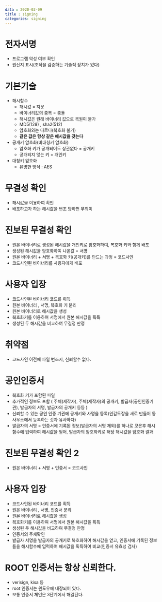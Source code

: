 ```yaml
---
data : 2020-03-09
title : signing
categories: signing
---
```



# 전자서명
- 프로그램 악성 여부 확인
- 원산지 표시(조작을 검증하는 기술적 장치가 있다)

# 기본기술
- 해시함수
  - 해시값 = 지문
  - 바이너리값의 중복 = 충돌
  - 해시값은 원래 바이너리 값으로 복원이 불가
  - MD5(128) , sha2(512)
  - 암호화와는 다르다(복호화 불가)
  - __같은 값은 항상 같은 해시값을 갖는다__
- 공개키 암호화(비대칭키 암호화)
  - 암호화 키가 공개되어도 상관없다 = 공개키
  - 공개되지 않는 키 = 개인키
- 대칭키 암호화
  - 유명한 방식 : AES
# 무결성 확인
  - 해시값을 이용하여 확인
  - 배포하고자 하는 해시값을 변조 당하면 무의미
# 진보된 무결성 확인
  - 원본 바이너리로 생성된 해시값을 개인키로 암호화하여, 복호화 키와 함께 배포
  - 생성된 해시값을 암호화하여 나온값  = 서명
  - 원본 바이너리 + 서명 + 복호화 키(공개키)를 만드는 과정 = 코드사인
  - 코드사인된 바이너리를 사용자에게 배포

# 사용자 입장
  - 코드사인된 바이너리 코드를 획득
  - 원본 바이너리 , 서명, 복호화 키 분리
  - 원본 바이너리로 해시값을 생성
  - 복호화키를 이용하여 서명에서 원본 해시값을 획득
  - 생성된 두 해시값을 비교하여 무결정 판정

# 취약점
  - 코드사인 이전에 파일 변조시, 신뢰할수 없다.

# 공인인증서
  - 복호화 키가 포함된 파일
  - 추가적인 정보도 포함 ( 주체(제작자), 주체(제작자)의 공개키, 발급자(공인인증기관), 발급자의 서명, 발급자의 공개키 등등 )
  - 신뢰할 수 있는 공인 인증 기관에 공개키와 사명을 등록(인감도장을 새로 만들어 동사우소에서 등록하는 것과 유사하다)
  - 발급자의 서명 = 인증서에 기록된 정보(발급자의 서명 제외)를 하나로 모은후 해시 함수에 입력하여 해시값을 얻어, 발급자의 암호화키로 해당 해시값을 암호화 결과

# 진보된 무결성 확인 2
 - 원본 바이너리 + 서명 + 인증서 = 코드사인

# 사용자 입장
  - 코드사인된 바이너리 코드를 획득
  - 원본 바이너리 , 서명, 인증서 분리
  - 원본 바이너리로 해시값을 생성
  - 복호화키를 이용하여 서명에서 원본 해시값을 획득
  - 생성된 두 해시값을 비교하여 무결정 판정
  - 인증서의 주체확인
  - 발급자 서명을 발급자의 공개키로 복호화하여 해시값을 얻고, 인증서에 기록된 정보들을 해시함수에 입력하여 해시값을 획득하여 비교(인증서 유효성 검사)

# ROOT 인증서는 항상 신뢰한다.
  - verisign, kisa 등
  - root 인증서는 윈도우에 내장되어 있다.
  - 보통 인증서 체인은 3단계에서 해결된다.
